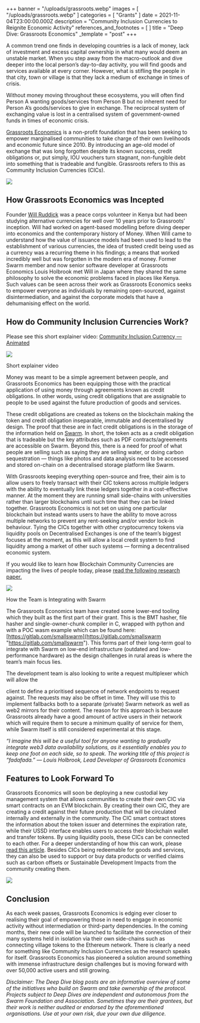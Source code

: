 +++
banner = "/uploads/grassroots.webp"
images = [ "/uploads/grassroots.webp" ]
categories = [ "Grants" ]
date = 2021-11-04T23:00:00.000Z
description = "Community Inclusion Currencies to Reignite Economic Activity"
references_and_footnotes = [ ]
title = "Deep Dive: Grassroots Economics"
_template = "post"
+++

A common trend one finds in developing countries is a lack of money, lack of investment and excess capital ownership in what many would deem an unstable market. When you step away from the macro-outlook and dive deeper into the local person’s day-to-day activity, you will find goods and services available at every corner. However, what is stifling the people in that city, town or village is that they lack a medium of exchange in times of crisis.

Without money moving throughout these ecosystems, you will often find Person A wanting goods/services from Person B but no inherent need for Person A’s goods/services to give in exchange. The reciprocal system of exchanging value is lost in a centralised system of government-owned funds in times of economic crisis.

[Grassroots Economics](https://www.grassrootseconomics.org/) is a non-profit foundation that has been seeking to empower marginalised communities to take charge of their own livelihoods and economic future since 2010. By introducing an age-old model of exchange that was long forgotten despite its known success, credit obligations or, put simply, IOU vouchers turn stagnant, non-fungible debt into something that is tradeable and fungible. Grassroots refers to this as Community Inclusion Currencies (CICs).

![](/uploads/gr1.jpeg)

## How Grassroots Economics was Incepted

Founder [Will Ruddick](https://www.linkedin.com/in/willruddick/?miniProfileUrn=urn%3Ali%3Afs_miniProfile%3AACoAAAC2t3IB676Qf9-d05od0vTveX3ho_qlyjI) was a peace corps volunteer in Kenya but had been studying alternative currencies for well over 10 years prior to Grassroots’ inception. Will had worked on agent-based modelling before diving deeper into economics and the contemporary history of Money. When Will came to understand how the value of issuance models had been used to lead to the establishment of various currencies, the idea of trusted credit being used as a currency was a recurring theme in his findings; a means that worked incredibly well but was forgotten in the modern era of money. Former Swarm member and now senior software developer at Grassroots Economics Louis Holbrook met Will in Japan where they shared the same philosophy to solve the economic problems faced in places like Kenya. Such values can be seen across their work as Grassroots Economics seeks to empower everyone as individuals by remaining open-sourced, against disintermediation, and against the corporate models that have a dehumanising effect on the world.

## How do Community Inclusion Currencies Work?

Please see this short explainer video: [Community Inclusion Currency — Animated](https://youtu.be/vJL9-FFleow)

![](/uploads/gr2.png)

Short explainer video

Money was meant to be a simple agreement between people, and Grassroots Economics has been equipping those with the practical application of using money through agreements known as credit obligations. In other words, using credit obligations that are assignable to people to be used against the future production of goods and services.

These credit obligations are created as tokens on the blockchain making the token and credit obligation inseparable, immutable and decentralised by design. The proof that these are in fact credit obligations is in the storage of the information held on [Swarm](https://www.ethswarm.org/). In short, the token acts as a credit obligation that is tradeable but the key attributes such as PDF contracts/agreements are accessible on Swarm. Beyond this, there is a need for proof of what people are selling such as saying they are selling water, or doing carbon sequestration — things like photos and data analysis need to be accessed and stored on-chain on a decentralised storage platform like Swarm.

With Grassroots keeping everything open-source and free, their aim is to allow users to freely transact with their CIC tokens across multiple ledgers with the ability to eventually link these ledgers together in a cost-effective manner. At the moment they are running small side-chains with universities rather than larger blockchains until such time that they can be linked together. Grassroots Economics is not set on using one particular blockchain but instead wants users to have the ability to move across multiple networks to prevent any rent-seeking and/or vendor lock-in behaviour. Tying the CICs together with other cryptocurrency tokens via liquidity pools on Decentralised Exchanges is one of the team’s biggest focuses at the moment, as this will allow a local credit system to find liquidity among a market of other such systems — forming a decentralised economic system.

If you would like to learn how Blockchain Community Currencies are impacting the lives of people today, please [read the following research paper.](https://1fce7114-8e4a-43c5-bcbd-d2b877364fde.filesusr.com/ugd/2fc0ed_89375097898f445bb976f303f5b8ee01.pdf)

![](/uploads/gr3.png)

How the Team is Integrating with Swarm

The Grassroots Economics team have created some lower-end tooling which they built as the first part of their grant. This is the BMT hasher, file hasher and single-owner-chunk compiler in C, wrapped with python and with a POC wasm example which can be found here: [https://gitlab.com/smallswarm](https://gitlab.com/smallswarm "https://gitlab.com/smallswarm"). This forms part of their long-term goal to integrate with Swarm on low-end infrastructure (outdated and low-performance hardware) as the design challenges in rural areas is where the team’s main focus lies.

The development team is also looking to write a request multiplexer which will allow the

client to define a prioritised sequence of network endpoints to request against. The requests may also be offset in time. They will use this to implement fallbacks both to a separate (private) Swarm network as well as web2 mirrors for their content. The reason for this approach is because Grassroots already have a good amount of active users in their network which will require them to secure a minimum quality of service for them, while Swarm itself is still considered experimental at this stage.

_“I imagine this will be a useful tool for anyone wanting to gradually integrate web3 data availability solutions, as it essentially enables you to keep one foot on each side, so to speak. The working title of this project is “fadafada.” — Louis Holbrook, Lead Developer of Grassroots Economics_

## Features to Look Forward To

Grassroots Economics will soon be deploying a new custodial key management system that allows communities to create their own CIC via smart contracts on an EVM blockchain. By creating their own CIC, they are creating a credit against their future production that will be circulated internally and externally in the community. The CIC smart contract stores the information about the token issuer and determines the expiration rate, while their USSD interface enables users to access their blockchain wallet and transfer tokens. By using liquidity pools, these CICs can be connected to each other. For a deeper understanding of how this can work, please [read this article](https://www.grassrootseconomics.org/post/static-vs-bonded-liquidity-pools-for-cics). Besides CICs being redeemable for goods and services, they can also be used to support or buy data products or verified claims such as carbon offsets or Sustainable Development Impacts from the community creating them.

![](/uploads/gr4.png)

## Conclusion

As each week passes, Grassroots Economics is edging ever closer to realising their goal of empowering those in need to engage in economic activity without intermediation or third-party dependencies. In the coming months, their new code will be launched to facilitate the connection of their many systems held in isolation via their own side-chains such as connecting village tokens to the Ethereum network. There is clearly a need for something like Community Inclusion Currencies as the research speaks for itself. Grassroots Economics has pioneered a solution around something with immense infrastructure design challenges but is moving forward with over 50,000 active users and still growing.

_Disclaimer: The Deep Dive blog posts are an informative overview of some of the initiatives who build on Swarm and take ownership of the protocol. Projects subject to Deep Dives are independent and autonomous from the Swarm Foundation and Association. Sometimes they are their grantees, but their work is neither audited or endorsed by the aforementioned organisations. Use at your own risk, due your own due diligence._
